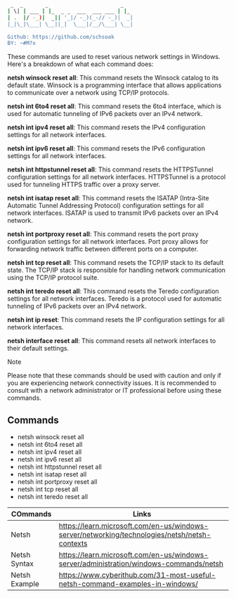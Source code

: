 ```sh
 _  _       _                       _   
| \| | ___ | |_  _ _  ___  ___ ___ | |_ 
| .  |/ -_)|  _|| '_|/ -_)(_-// -_)|  _|
|_|\_|\___| \__||_|  \___|/__/\___| \__|

Github: https://github.com/schsoak
BY: ~#M?x   

```

These commands are used to reset various network settings in Windows. Here's a breakdown of what each command does:

**netsh winsock reset all**: This command resets the Winsock catalog to its default state. Winsock is a programming interface that allows applications to communicate over a network using TCP/IP protocols.

**netsh int 6to4 reset all**: This command resets the 6to4 interface, which is used for automatic tunneling of IPv6 packets over an IPv4 network.

**netsh int ipv4 reset all**: This command resets the IPv4 configuration settings for all network interfaces.

**netsh int ipv6 reset all**: This command resets the IPv6 configuration settings for all network interfaces.

**netsh int httpstunnel reset all**: This command resets the HTTPSTunnel configuration settings for all network interfaces. HTTPSTunnel is a protocol used for tunneling HTTPS traffic over a proxy server.

**netsh int isatap reset all**: This command resets the ISATAP (Intra-Site Automatic Tunnel Addressing Protocol) configuration settings for all network interfaces. ISATAP is used to transmit IPv6 packets over an IPv4 network.

**netsh int portproxy reset all**: This command resets the port proxy configuration settings for all network interfaces. Port proxy allows for forwarding network traffic between different ports on a computer.

**netsh int tcp reset all**: This command resets the TCP/IP stack to its default state. The TCP/IP stack is responsible for handling network communication using the TCP/IP protocol suite.

**netsh int teredo reset all**: This command resets the Teredo configuration settings for all network interfaces. Teredo is a protocol used for automatic tunneling of IPv6 packets over an IPv4 network.

**netsh int ip reset**: This command resets the IP configuration settings for all network interfaces.

**netsh interface reset all**: This command resets all network interfaces to their default settings.

>[!Note]
>Please note that these commands should be used with caution and only if you are experiencing network connectivity issues. It is recommended to consult with a network administrator or IT professional before using these commands.

## Commands

<ul>
<li>netsh winsock reset all</li>
<li>netsh int 6to4 reset all</li>
<li>netsh int ipv4 reset all</li>
<li>netsh int ipv6 reset all</li>
<li>netsh int httpstunnel reset all</li>  
<li>netsh int isatap reset all</li>  
<li>netsh int portproxy reset all</li>  
<li>netsh int tcp reset all</li>  
<li>netsh int teredo reset all</li> 
</ul>

| COmmands |  Links |
| ------ | ------ |
|  Netsh | https://learn.microsoft.com/en-us/windows-server/networking/technologies/netsh/netsh-contexts
|  Netsh Syntax | https://learn.microsoft.com/en-us/windows-server/administration/windows-commands/netsh
|  Netsh Example | https://www.cyberithub.com/31-most-useful-netsh-command-examples-in-windows/

